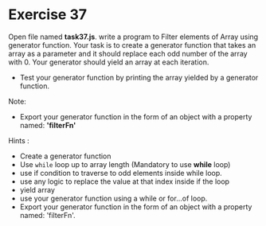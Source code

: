 # Exercise 37

Open file named **task37.js**. write a program to Filter elements of Array using generator function.
Your task is to create a generator function that takes an array as a parameter and it should replace
 each odd number of the array with 0.
Your generator should yield an array at each iteration.

- Test your generator function by printing the array yielded by a generator function.

Note:

- Export your generator function in the form of an object with a property named: **'filterFn'**

Hints :

- Create a generator function
- Use `while` loop up to array length (Mandatory to use **while** loop)
- use if condition to traverse to odd elements inside while loop.
- use any logic to replace the value at that index inside if the loop
- yield array
- use your generator function using a while or for...of loop.
- Export your generator function in the form of an object with a property named: 'filterFn'.
